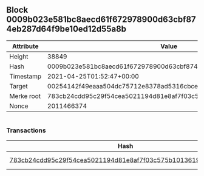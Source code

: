## Block 0009b023e581bc8aecd61f672978900d63cbf874eb287d64f9be10ed12d55a8b

Attribute | Value
--- | ---
Height | 38849
Hash | 0009b023e581bc8aecd61f672978900d63cbf874eb287d64f9be10ed12d55a8b
Timestamp | 2021-04-25T01:52:47+00:00
Target | 00254142f49eaaa504dc75712e8378ad5316cbcead634704b3734b6271167cc4
Merke root | 783cb24cdd95c29f54cea5021194d81e8af7f03c575b10136191d0ff786f9faf
Nonce | 2011466374

```

```

### Transactions

Hash | Amount
--- | ---
[783cb24cdd95c29f54cea5021194d81e8af7f03c575b10136191d0ff786f9faf](783cb24cdd95c29f54cea5021194d81e8af7f03c575b10136191d0ff786f9faf.md) | 10.00000000 SKEPTI 
